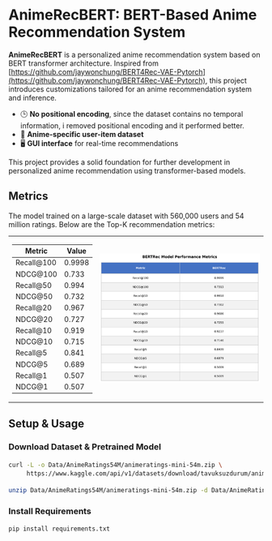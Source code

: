 # AnimeRecBERT: BERT-Based Anime Recommendation System

**AnimeRecBERT** is a personalized anime recommendation system based on BERT transformer architecture. Inspired from [https://github.com/jaywonchung/BERT4Rec-VAE-Pytorch](https://github.com/jaywonchung/BERT4Rec-VAE-Pytorch), this project introduces customizations tailored for an anime recommendation system and inference.

- 🕒 **No positional encoding**, since the dataset contains no temporal information, i removed positional encoding and it performed better.
- 🎌 **Anime-specific user-item dataset**
- 🖥️ **GUI interface** for real-time recommendations

This project provides a solid foundation for further development in personalized anime recommendation using transformer-based models.

## Metrics
The model trained on a large-scale dataset with 560,000 users and 54 million ratings. Below are the Top-K recommendation metrics:

<table>
<tr>
<td>

| Metric       | Value    |
|--------------|----------|
| Recall@100   | 0.9998   |
| NDCG@100     | 0.733    |
| Recall@50    | 0.994    |
| NDCG@50      | 0.732    |
| Recall@20    | 0.967    |
| NDCG@20      | 0.727    |
| Recall@10    | 0.919    |
| NDCG@10      | 0.715    |
| Recall@5     | 0.841    |
| NDCG@5       | 0.689    |
| Recall@1     | 0.507    |
| NDCG@1       | 0.507    |

</td>
<td>

<img src="bertrec_metrics_table.png" alt="Metrics Visualization" width="700">

</td>
</tr>
</table>

## Setup & Usage

### Download Dataset & Pretrained Model

```bash
curl -L -o Data/AnimeRatings54M/animeratings-mini-54m.zip \
     https://www.kaggle.com/api/v1/datasets/download/tavuksuzdurum/animeratings-mini-54m

unzip Data/AnimeRatings54M/animeratings-mini-54m.zip -d Data/AnimeRatings54M/
```

### Install Requirements

```bash
pip install requirements.txt
```
